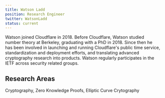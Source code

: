 ```yaml
---
title: Watson Ladd
position: Research Engineer
twitter: WatsonLadd
status: current
---
```

Watson joined Cloudflare in 2018. Before Cloudflare, Watson studied number theory at Berkeley, graduating with a PhD in 2018. Since then he has been involved in launching and running Cloudflare's public time service, standardization and deployment efforts, and translating advanced cryptography research into products.  Watson regularly participates in the IETF across security related groups. 

## Research Areas
Cryptography, Zero Knowledge Proofs, Elliptic Curve Crytography

